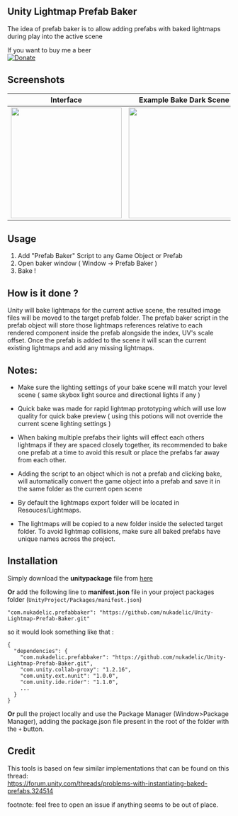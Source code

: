 ## Unity Lightmap Prefab Baker

The idea of prefab baker is to allow adding prefabs with baked lightmaps during play into the active scene  
  
If you want to buy me a beer  
[![Donate](https://img.shields.io/badge/Donate-PayPal-green.svg)](https://www.paypal.me/wad1m)
  
## Screenshots

| Interface | Example Bake Dark Scene | Lightmap files after bake |
|------------|-------------|-------------|
| <img src="https://raw.githubusercontent.com/nukadelic/Unity-Lightmap-Prefab-Baker/master/Images~/image1.png" width="250"> | <img src="https://raw.githubusercontent.com/nukadelic/Unity-Lightmap-Prefab-Baker/master/Images~/image2.png" width="250"> | <img src="https://raw.githubusercontent.com/nukadelic/Unity-Lightmap-Prefab-Baker/master/Images~/image3.png" width="250"> | 

## Usage

1. Add "Prefab Baker" Script to any Game Object or Prefab 
2. Open baker window ( Window -> Prefab Baker ) 
3. Bake !

## How is it done ? 

Unity will bake lightmaps for the current active scene, the resulted image files will be moved to the target prefab folder. The prefab baker script in the prefab object will store those lightmaps references relative to each rendered component inside the prefab alongside the index, UV's scale offset. Once the prefab is added to the scene it will scan the current existing lightmaps and add any missing lightmaps.

## Notes:

- Make sure the lighting settings of your bake scene will match your level scene ( same skybox light source and directional lights if any )

- Quick bake was made for rapid lightmap prototyping which will use low quality for quick bake preview ( using this potions will not override the current scene lighting settings ) 

- When baking multiple prefabs their lights will effect each others lightmaps if they are spaced closely together, its recommended to bake one prefab at a time to avoid this result or place the prefabs far away from each other. 

- Adding the script to an object which is not a prefab and clicking bake, will automatically convert the game object into a prefab and save it in the same folder as the current open scene

- By default the lightmaps export folder will be located in Resouces/Lightmaps.

- The lightmaps will be copied to a new folder inside the selected target folder. To avoid lightmap collisions, make sure all baked prefabs have unique names across the project. 

## Installation

Simply download the **unitypackage** file from [here](https://github.com/nukadelic/Unity-Lightmap-Prefab-Baker)  

**Or** add the following line to **manifest.json** file in your project packages folder (`UnityProject/Packages/manifest.json`)
```
"com.nukadelic.prefabbaker": "https://github.com/nukadelic/Unity-Lightmap-Prefab-Baker.git"
```
so it would look something like that : 
```
{
  "dependencies": {
    "com.nukadelic.prefabbaker": "https://github.com/nukadelic/Unity-Lightmap-Prefab-Baker.git",
    "com.unity.collab-proxy": "1.2.16",
    "com.unity.ext.nunit": "1.0.0",
    "com.unity.ide.rider": "1.1.0",
    ...
  }
}
```

**Or** pull the project locally and use the Package Manager (Window>Package Manager), adding the package.json file present in the root of the folder with the `+` button.

## Credit 

This tools is based on few similar implementations that can be found on this thread:   
https://forum.unity.com/threads/problems-with-instantiating-baked-prefabs.324514

  
  
footnote: feel free to open an issue if anything seems to be out of place.

